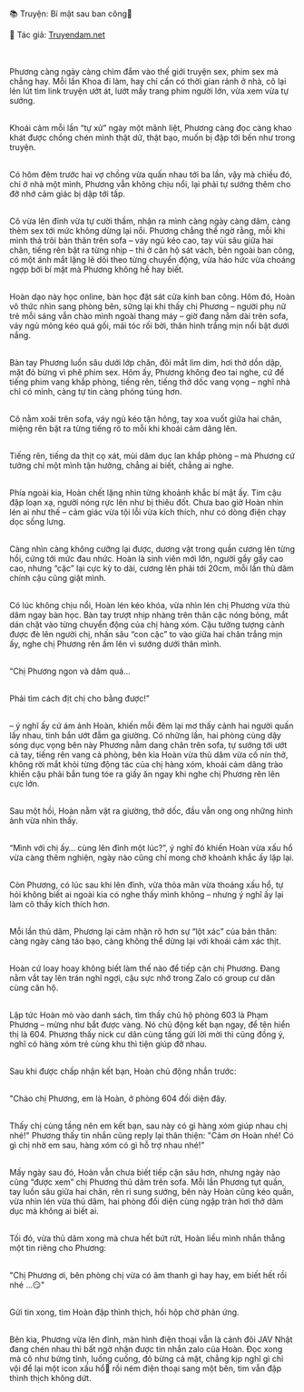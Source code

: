 📚 Truyện: Bí mật sau ban công🔞 
<br>
<p>📖 Tác giả: <a href="https://truyendam.net" target="_blank" title="Truyện sex người lớn, truyện 18+ tại Truyendam.net">Truyendam.net</a></p>
<br></br>Phương càng ngày càng chìm đắm vào thế giới truyện sex, phim sex mà chẳng hay. Mỗi lần Khoa đi làm, hay chỉ cần có thời gian rảnh ở nhà, cô lại lén lút tìm link truyện ướt át, lướt mấy trang phim người lớn, vừa xem vừa tự sướng.<br></br>

Khoái cảm mỗi lần “tự xử” ngày một mãnh liệt, Phương càng đọc càng khao khát được chồng chén mình thật dữ, thật bạo, muốn bị đập tới bến như trong truyện.<br></br>

Có hôm đêm trước hai vợ chồng vừa quấn nhau tới ba lần, vậy mà chiều đó, chỉ ở nhà một mình, Phương vẫn không chịu nổi, lại phải tự sướng thêm cho đỡ nhớ cảm giác bị dập tới tấp.<br></br>

Cô vừa lên đỉnh vừa tự cười thầm, nhận ra mình càng ngày càng dâm, càng thèm sex tới mức không dừng lại nổi. Phương chẳng thể ngờ rằng, mỗi khi mình thả trôi bản thân trên sofa – váy ngủ kéo cao, tay vùi sâu giữa hai chân, tiếng rên bật ra từng nhịp – thì ở căn hộ sát vách, bên ngoài ban công, có một ánh mắt lặng lẽ dõi theo từng chuyển động, vừa háo hức vừa choáng ngợp bởi bí mật mà Phương không hề hay biết.<br></br>

Hoàn dạo này học online, bàn học đặt sát cửa kính ban công. Hôm đó, Hoàn vô thức nhìn sang phòng bên, sững lại khi thấy chị Phương – người phụ nữ trẻ mỗi sáng vẫn chào mình ngoài thang máy – giờ đang nằm dài trên sofa, váy ngủ mỏng kéo quá gối, mái tóc rối bời, thân hình trắng mịn nổi bật dưới nắng.<br></br>

Bàn tay Phương luồn sâu dưới lớp chăn, đôi mắt lim dim, hơi thở dồn dập, mặt đỏ bừng vì phê phim sex. Hôm ấy, Phương không đeo tai nghe, cứ để tiếng phim vang khắp phòng, tiếng rên, tiếng thở dốc vang vọng – nghĩ nhà chỉ có mình, càng tự tin càng phóng túng hơn.<br></br>

Cô nằm xoãi trên sofa, váy ngủ kéo tận hông, tay xoa vuốt giữa hai chân, miệng rên bật ra từng tiếng rõ to mỗi khi khoái cảm dâng lên.<br></br>

Tiếng rên, tiếng da thịt cọ xát, mùi dâm dục lan khắp phòng – mà Phương cứ tưởng chỉ một mình tận hưởng, chẳng ai biết, chẳng ai nghe.<br></br>

Phía ngoài kia, Hoàn chết lặng nhìn từng khoảnh khắc bí mật ấy. Tim cậu đập loạn xạ, người nóng rực lên như bị thiêu đốt. Chưa bao giờ Hoàn nhìn lén ai như thế – cảm giác vừa tội lỗi vừa kích thích, như có dòng điện chạy dọc sống lưng.<br></br>

Càng nhìn càng không cưỡng lại được, dương vật trong quần cương lên từng hồi, cứng tới mức đau nhức. Hoàn là sinh viên mới lớn, người gầy gầy cao cao, nhưng “cặc” lại cực kỳ to dài, cương lên phải tới 20cm, mỗi lần thủ dâm chính cậu cũng giật mình.<br></br>

Có lúc không chịu nổi, Hoàn lén kéo khóa, vừa nhìn lén chị Phương vừa thủ dâm ngay bàn học. Bàn tay trượt nhịp nhàng trên thân cặc nóng bỏng, mắt dán chặt vào từng chuyển động của chị hàng xóm. Cậu tưởng tượng cảnh được đè lên người chị, nhấn sâu “con cặc” to vào giữa hai chân trắng mịn ấy, nghe chị Phương rên ầm lên vì sướng dưới thân mình.<br></br>

“Chị Phương ngon và dâm quá…<br></br>

Phải tìm cách địt chị cho bằng được!”<br></br>

– ý nghĩ ấy cứ ám ảnh Hoàn, khiến mỗi đêm lại mơ thấy cảnh hai người quấn lấy nhau, tinh bắn ướt đẫm ga giường. Có những lần, hai phòng cùng dậy sóng dục vọng bên này Phương nằm dang chân trên sofa, tự sướng tới ướt cả tay, tiếng rên vang cả phòng, bên kia Hoàn vừa thủ dâm vừa cố nín thở, không rời mắt khỏi từng động tác của chị hàng xóm, khoái cảm dâng trào khiến cậu phải bắn tung tóe ra giấy ăn ngay khi nghe chị Phương rên lên cực lớn.<br></br>

Sau một hồi, Hoàn nằm vật ra giường, thở dốc, đầu vẫn ong ong những hình ảnh vừa nhìn thấy.<br></br>

“Mình với chị ấy… cùng lên đỉnh một lúc?”, ý nghĩ đó khiến Hoàn vừa xấu hổ vừa càng thêm nghiện, ngày nào cũng chỉ mong chờ khoảnh khắc ấy lặp lại.<br></br>

Còn Phương, có lúc sau khi lên đỉnh, vừa thỏa mãn vừa thoáng xấu hổ, tự hỏi không biết ai ngoài kia có nghe thấy mình không – nhưng ý nghĩ ấy lại làm cô thấy kích thích hơn.<br></br>

Mỗi lần thủ dâm, Phương lại cảm nhận rõ hơn sự “lột xác” của bản thân: càng ngày càng táo bạo, càng không thể dừng lại với khoái cảm xác thịt.<br></br>

Hoàn cứ loay hoay không biết làm thế nào để tiếp cận chị Phương. Đang nằm vắt tay lên trán nghĩ ngợi, cậu sực nhớ trong Zalo có group cư dân cùng căn hộ.<br></br>

Lập tức Hoàn mò vào danh sách, tìm thấy chủ hộ phòng 603 là Phạm Phương – mừng như bắt được vàng. Nó chủ động kết bạn ngay, để tên hiển thị là 604. Phương thấy nick cư dân cùng tầng gửi lời mời thì cũng đồng ý, nghĩ có hàng xóm trẻ cùng khu thì tiện giúp đỡ nhau.<br></br>

Sau khi được chấp nhận kết bạn, Hoàn chủ động nhắn trước:<br></br>

"Chào chị Phương, em là Hoàn, ở phòng 604 đối diện đây.<br></br>

Thấy chị cùng tầng nên em kết bạn, sau này có gì hàng xóm giúp nhau chị nhé!" Phương thấy tin nhắn cũng reply lại thân thiện: "Cảm ơn Hoàn nhé! Có gì chị nhờ em sau, hàng xóm có gì hỗ trợ nhau nhé!"<br></br>

Mấy ngày sau đó, Hoàn vẫn chưa biết tiếp cận sâu hơn, nhưng ngày nào cũng “được xem” chị Phương thủ dâm trên sofa. Mỗi lần Phương tụt quần, tay luồn sâu giữa hai chân, rên rỉ sung sướng, bên này Hoàn cũng kéo quần, vừa nhìn lén vừa thủ dâm, hai phòng đối diện cùng ngập tràn hơi thở dâm dục mà không ai biết ai.<br></br>

Tối đó, vừa thủ dâm xong mà chưa hết bứt rứt, Hoàn liều mình nhắn thẳng một tin riêng cho Phương:<br></br>

"Chị Phương ơi, bên phòng chị vừa có âm thanh gì hay hay, em biết hết rồi nhé ...😏"<br></br>

Gửi tin xong, tim Hoàn đập thình thịch, hồi hộp chờ phản ứng.<br></br>

Bên kia, Phương vừa lên đỉnh, màn hình điện thoại vẫn là cảnh đôi JAV Nhật đang chén nhau thì bất ngờ nhận được tin nhắn zalo của Hoàn. Đọc xong mà cô như bừng tỉnh, luống cuống, đỏ bừng cả mặt, chẳng kịp nghĩ gì chỉ vội để lại một icon xấu hổ🙈 rồi ném điện thoại sang một bên, tim vẫn đập thình thịch không dứt.
<!-- truyện sex ngoại tình, truyện sex flagship, vợ bị trai trẻ chén, vợ ngoại tình với hàng xóm, truyện sex Việt Nam, sex cắm sừng, chồng đi vắng vợ bị hiếp, sex mưa bão, chồng bị cắm sừng, flagship sex Việt, web truyện sex 2025 -->


